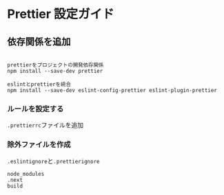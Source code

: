# Prettier 設定ガイド

## 依存関係を追加

```

prettierをプロジェクトの開発依存関係
npm install --save-dev prettier

eslintとprettierを統合
npm install --save-dev eslint-config-prettier eslint-plugin-prettier

```

### ルールを設定する

`.prettierrc`ファイルを追加

### 除外ファイルを作成

`.eslintignore`と`.prettierignore`

```
node_modules
.next
build
```
